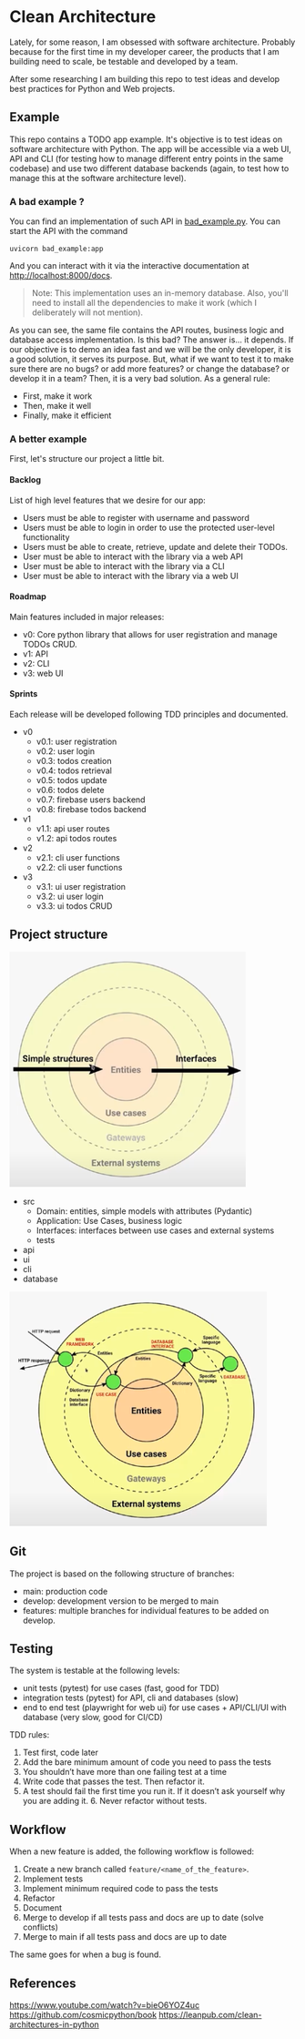 # Clean Architecture

Lately, for some reason, I am obsessed with software architecture. Probably because for the first time in my developer career, the products that I am building need to scale, be testable and developed by a team.

After some researching I am building this repo to test ideas and develop best practices for Python and Web projects.

## Example

This repo contains a TODO app example. It's objective is to test ideas on software architecture with Python. The app will be accessible via a web UI, API and CLI (for testing how to manage different entry points in the same codebase) and use two different database backends (again, to test how to manage this at the software architecture level).

### A bad example ?

You can find an implementation of such API in [bad_example.py](bad_example.py). You can start the API with the command

```
uvicorn bad_example:app
```

And you can interact with it via the interactive documentation at [http://localhost:8000/docs](http://localhost:8000/docs).

> Note: This implementation uses an in-memory database. Also, you'll need to install all the dependencies to make it work (which I deliberately will not mention).

As you can see, the same file contains the API routes, business logic and database access implementation. Is this bad? The answer is... it depends. If our objective is to demo an idea fast and we will be the only developer, it is a good solution, it serves its purpose. But, what if we want to test it to make sure there are no bugs? or add more features? or change the database? or develop it in a team? Then, it is a very bad solution. As a general rule:

- First, make it work
- Then, make it well
- Finally, make it efficient

### A better example

First, let's structure our project a little bit.

#### Backlog

List of high level features that we desire for our app:

- Users must be able to register with username and password
- Users must be able to login in order to use the protected user-level functionality
- Users must be able to create, retrieve, update and delete their TODOs.
- User must be able to interact with the library via a web API
- User must be able to interact with the library via a CLI
- User must be able to interact with the library via a web UI

#### Roadmap

Main features included in major releases:

- v0: Core python library that allows for user registration and manage TODOs CRUD.
- v1: API
- v2: CLI
- v3: web UI

#### Sprints

Each release will be developed following TDD principles and documented.

- v0
  - v0.1: user registration
  - v0.2: user login
  - v0.3: todos creation
  - v0.4: todos retrieval
  - v0.5: todos update
  - v0.6: todos delete
  - v0.7: firebase users backend
  - v0.8: firebase todos backend
- v1
  - v1.1: api user routes
  - v1.2: api todos routes
- v2
  - v2.1: cli user functions
  - v2.2: cli user functions
- v3
  - v3.1: ui user registration
  - v3.2: ui user login
  - v3.3: ui todos CRUD

## Project structure

![relations](/pics/relations.png)

- src
  - Domain: entities, simple models with attributes (Pydantic)
  - Application: Use Cases, business logic
  - Interfaces: interfaces between use cases and external systems
  - tests
- api
- ui
- cli
- database

![flow](/pics/flow.png)

## Git

The project is based on the following structure of branches:

- main: production code
- develop: development version to be merged to main
- features: multiple branches for individual features to be added on develop.

## Testing

The system is testable at the following levels:

- unit tests (pytest) for use cases (fast, good for TDD)
- integration tests (pytest) for API, cli and databases (slow)
- end to end test (playwright for web ui) for use cases + API/CLI/UI with database (very slow, good for CI/CD)

TDD rules:

1. Test first, code later
2. Add the bare minimum amount of code you need to pass the tests
3. You shouldn’t have more than one failing test at a time
4. Write code that passes the test. Then refactor it.
5. A test should fail the first time you run it. If it doesn’t ask yourself why you are adding it. 6. Never refactor without tests.

## Workflow

When a new feature is added, the following workflow is followed:

1. Create a new branch called `feature/<name_of_the_feature>`.
2. Implement tests
3. Implement minimum required code to pass the tests
4. Refactor
5. Document
6. Merge to develop if all tests pass and docs are up to date (solve conflicts)
7. Merge to main if all tests pass and docs are up to date

The same goes for when a bug is found.

## References

https://www.youtube.com/watch?v=bieO6YOZ4uc
https://github.com/cosmicpython/book
https://leanpub.com/clean-architectures-in-python
